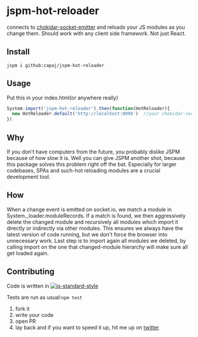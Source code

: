 # jspm-hot-reloader
connects to [chokidar-socket-emitter](https://github.com/capaj/chokidar-socket-emitter) and reloads your JS modules as you change them. Should work with any client side framework. Not just React.

## Install
```
jspm i github:capaj/jspm-hot-reloader
```

## Usage
Put this in your index.html(or anywhere really)
```javascript
System.import('jspm-hot-reloader').then(function(HotReloader){
  new HotReloader.default('http://localhost:8090')  //your chokidar-socket-emitter port
})
```
## Why

If you don't have computers from the future, you probably dislike JSPM because of how slow it is. Well you can give JSPM another shot, because this package solves this problem right off the bat. Especially for larger codebases, SPAs and such-hot reloading modules are a crucial development tool.

## How
When a change event is emitted on socket.io, we match a module in System._loader.moduleRecords.
If a match is found, we then aggressively delete the changed module and recursively all modules which import it directly or indirectly via other modules. This ensures we always have the latest version of code running, but we don't force the browser into unnecessary work.
Last step is to import again all modules we deleted, by calling import on the one that changed-module hierarchy will make sure all get loaded again.

## Contributing
Code is written in [![js-standard-style](https://cdn.rawgit.com/feross/standard/master/badge.svg)](https://github.com/feross/standard)

Tests are run as usual:`npm test`

1. fork it
2. write your code
3. open PR
4. lay back and if you want to speed it up, hit me up on [twitter](https://twitter.com/capajj)

